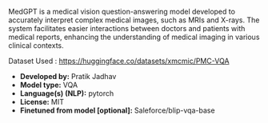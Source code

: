MedGPT is a medical vision question-answering model developed to
accurately interpret complex medical images, such as MRIs and X-rays. The system
facilitates easier interactions between doctors and patients with medical reports,
enhancing the understanding of medical imaging in various clinical contexts.

Dataset Used : https://huggingface.co/datasets/xmcmic/PMC-VQA

- **Developed by:** Pratik Jadhav
- **Model type:** VQA
- **Language(s) (NLP):** pytorch
- **License:** MIT
- **Finetuned from model [optional]:** Saleforce/blip-vqa-base
